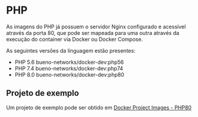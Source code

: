 # PHP

As imagens do PHP já possuem o servidor Nginx configurado e acessível através da porta 80, que pode
ser mapeada para uma outra através da execução do container via Docker ou Docker Compose.

As seguintes versões da linguagem estão presentes:

- PHP 5.6 bueno-networks/docker-dev:php56
- PHP 7.4 bueno-networks/docker-dev:php74
- PHP 8.0 bueno-networks/docker-dev:php80

## Projeto de exemplo

Um projeto de exemplo pode ser obtido em 
[Docker Project Images - PHP80](https://github.com/ricardopedias/docker-project-skeleton-php80)
